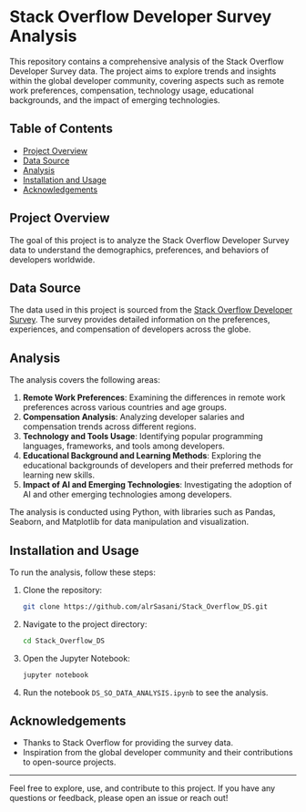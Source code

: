 # Stack Overflow Developer Survey Analysis

This repository contains a comprehensive analysis of the Stack Overflow Developer Survey data. The project aims to explore trends and insights within the global developer community, covering aspects such as remote work preferences, compensation, technology usage, educational backgrounds, and the impact of emerging technologies.

## Table of Contents

- [Project Overview](#project-overview)
- [Data Source](#data-source)
- [Analysis](#analysis)
- [Installation and Usage](#installation-and-usage)
- [Acknowledgements](#acknowledgements)

## Project Overview

The goal of this project is to analyze the Stack Overflow Developer Survey data to understand the demographics, preferences, and behaviors of developers worldwide.

## Data Source

The data used in this project is sourced from the [Stack Overflow Developer Survey](https://insights.stackoverflow.com/survey). The survey provides detailed information on the preferences, experiences, and compensation of developers across the globe.

## Analysis

The analysis covers the following areas:

1. **Remote Work Preferences**: Examining the differences in remote work preferences across various countries and age groups.
2. **Compensation Analysis**: Analyzing developer salaries and compensation trends across different regions.
3. **Technology and Tools Usage**: Identifying popular programming languages, frameworks, and tools among developers.
4. **Educational Background and Learning Methods**: Exploring the educational backgrounds of developers and their preferred methods for learning new skills.
5. **Impact of AI and Emerging Technologies**: Investigating the adoption of AI and other emerging technologies among developers.

The analysis is conducted using Python, with libraries such as Pandas, Seaborn, and Matplotlib for data manipulation and visualization.


## Installation and Usage

To run the analysis, follow these steps:

1. Clone the repository:
    ```bash
    git clone https://github.com/alrSasani/Stack_Overflow_DS.git
    ```

2. Navigate to the project directory:
    ```bash
    cd Stack_Overflow_DS
    ```


4. Open the Jupyter Notebook:
    ```bash
    jupyter notebook
    ```

5. Run the notebook `DS_SO_DATA_ANALYSIS.ipynb` to see the analysis.


## Acknowledgements

- Thanks to Stack Overflow for providing the survey data.
- Inspiration from the global developer community and their contributions to open-source projects.

---

Feel free to explore, use, and contribute to this project. If you have any questions or feedback, please open an issue or reach out!

